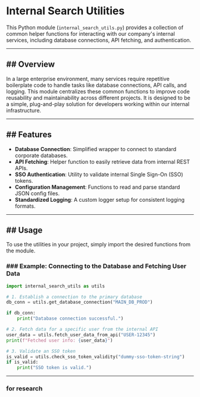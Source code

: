 # Internal Search Utilities

This Python module (`internal_search_utils.py`) provides a collection of common helper functions for interacting with our company's internal services, including database connections, API fetching, and authentication.

-----

## \#\# Overview

In a large enterprise environment, many services require repetitive boilerplate code to handle tasks like database connections, API calls, and logging. This module centralizes these common functions to improve code reusability and maintainability across different projects. It is designed to be a simple, plug-and-play solution for developers working within our internal infrastructure.

-----

## \#\# Features

  * **Database Connection**: Simplified wrapper to connect to standard corporate databases.
  * **API Fetching**: Helper function to easily retrieve data from internal REST APIs.
  * **SSO Authentication**: Utility to validate internal Single Sign-On (SSO) tokens.
  * **Configuration Management**: Functions to read and parse standard JSON config files.
  * **Standardized Logging**: A custom logger setup for consistent logging formats.

-----

## \#\# Usage

To use the utilities in your project, simply import the desired functions from the module.

### \#\#\# Example: Connecting to the Database and Fetching User Data

```python
import internal_search_utils as utils

# 1. Establish a connection to the primary database
db_conn = utils.get_database_connection("MAIN_DB_PROD")

if db_conn:
    print("Database connection successful.")

# 2. Fetch data for a specific user from the internal API
user_data = utils.fetch_user_data_from_api("USER-12345")
print(f"Fetched user info: {user_data}")

# 3. Validate an SSO token
is_valid = utils.check_sso_token_validity("dummy-sso-token-string")
if is_valid:
    print("SSO token is valid.")

```

-----
### for research
